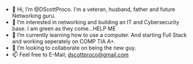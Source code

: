 - 👋 Hi, I’m @DScottProco. I'm a veteran, husband, father and future Networking guru. 
- 👀 I’m interested in networking and building an IT and Cybersecurity base. I am green as they come...HELP ME
- 🌱 I’m currently learning how to use a computer. And starting Full Stack and working seperately on COMP TIA A+.
- 💞️ I’m looking to collaborate on being the new guy.
- 📫 Feel free to E-Mail; dscottproco@gmail.com

<!---
DScottProco/DScottProco is a ✨ special ✨ repository because its `README.md` (this file) appears on your GitHub profile.
You can click the Preview link to take a look at your changes.
--->
